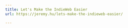 ```yaml
---
title: Let's Make the IndieWeb Easier
url: https://jeremy.hu/lets-make-the-indieweb-easier/

---
```

